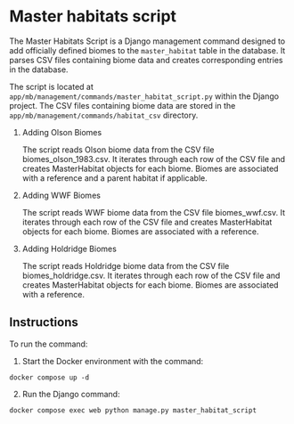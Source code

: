 # Master habitats script
The Master Habitats Script is a Django management command designed to add officially defined biomes to the `master_habitat` table in the database.
It parses CSV files containing biome data and creates corresponding entries in the database.

The script is located at `app/mb/management/commands/master_habitat_script.py` within the Django project.
The CSV files containing biome data are stored in the `app/mb/management/commands/habitat_csv` directory.
1. Adding Olson Biomes

    The script reads Olson biome data from the CSV file biomes_olson_1983.csv.
    It iterates through each row of the CSV file and creates MasterHabitat objects for each biome.
    Biomes are associated with a reference and a parent habitat if applicable.

2. Adding WWF Biomes

    The script reads WWF biome data from the CSV file biomes_wwf.csv.
    It iterates through each row of the CSV file and creates MasterHabitat objects for each biome.
    Biomes are associated with a reference.

3. Adding Holdridge Biomes

    The script reads Holdridge biome data from the CSV file biomes_holdridge.csv.
    It iterates through each row of the CSV file and creates MasterHabitat objects for each biome.
    Biomes are associated with a reference.
   
## Instructions
To run the command:
1. Start the Docker environment with the command:
```
docker compose up -d
```
2. Run the Django command:
```
docker compose exec web python manage.py master_habitat_script
```
